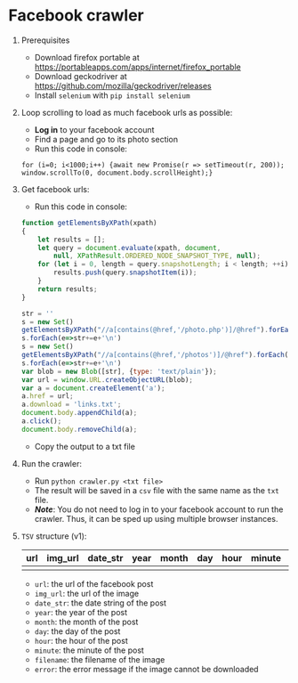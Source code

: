 # Facebook crawler

1. Prerequisites

    - Download firefox portable at <https://portableapps.com/apps/internet/firefox_portable>
    - Download geckodriver at <https://github.com/mozilla/geckodriver/releases>
    - Install `selenium` with `pip install selenium`

2. Loop scrolling to load as much facebook urls as possible:

    - **Log in** to your facebook account
    - Find a page and go to its photo section
    - Run this code in console:

    ```javscript
    for (i=0; i<1000;i++) {await new Promise(r => setTimeout(r, 200));
    window.scrollTo(0, document.body.scrollHeight);}
    ```

3. Get facebook urls:

    - Run this code in console:

    ```javascript
    function getElementsByXPath(xpath)
    {
        let results = [];
        let query = document.evaluate(xpath, document,
            null, XPathResult.ORDERED_NODE_SNAPSHOT_TYPE, null);
        for (let i = 0, length = query.snapshotLength; i < length; ++i) {
            results.push(query.snapshotItem(i));
        }
        return results;
    }

    str = ''
    s = new Set()
    getElementsByXPath("//a[contains(@href,'/photo.php')]/@href").forEach(item=>s.add(item.value))
    s.forEach(e=>str+=e+'\n')
    s = new Set()
    getElementsByXPath("//a[contains(@href,'/photos')]/@href").forEach(item=>s.add(item.value))
    s.forEach(e=>str+=e+'\n')
    var blob = new Blob([str], {type: 'text/plain'});
    var url = window.URL.createObjectURL(blob);
    var a = document.createElement('a');
    a.href = url;
    a.download = 'links.txt';
    document.body.appendChild(a);
    a.click();
    document.body.removeChild(a);
    ```

    - Copy the output to a txt file

4. Run the crawler:

    - Run `python crawler.py <txt file>`
    - The result will be saved in a `csv` file with the same name as the `txt` file.
    - ***Note***: You do not need to log in to your facebook account to run the crawler. Thus, it can be sped up using multiple browser instances.

5. `TSV` structure (v1):

    | url | img_url | date_str | year | month | day | hour | minute | filename | error |
    |:---:|:-------:|:--------:|------|:-----:|-----|------|--------|----------|-------|
    |     |         |          |      |       |     |      |        |          |       |

    - `url`: the url of the facebook post
    - `img_url`: the url of the image
    - `date_str`: the date string of the post
    - `year`: the year of the post
    - `month`: the month of the post
    - `day`: the day of the post
    - `hour`: the hour of the post
    - `minute`: the minute of the post
    - `filename`: the filename of the image
    - `error`: the error message if the image cannot be downloaded
